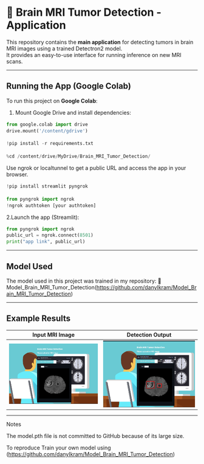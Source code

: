 # 🧠 Brain MRI Tumor Detection - Application

This repository contains the **main application** for detecting tumors in brain MRI images using a trained Detectron2 model.  
It provides an easy-to-use interface for running inference on new MRI scans.

---

##  Running the App (Google Colab)

To run this project on **Google Colab**:

1. Mount Google Drive and install dependencies:
```python
from google.colab import drive
drive.mount('/content/gdrive')

!pip install -r requirements.txt

%cd /content/drive/MyDrive/Brain_MRI_Tumor_Detection/
```
Use ngrok or localtunnel to get a public URL and access the app in your browser.
```python
!pip install streamlit pyngrok

from pyngrok import ngrok
!ngrok authtoken [your authtoken]
```
2.Launch the app (Streamlit):
```python
from pyngrok import ngrok
public_url = ngrok.connect(8501)
print("app link", public_url)
```
---

## Model Used

The model used in this project was trained in my repository:
🔗 Model_Brain_MRI_Tumor_Detection(https://github.com/danyIkram/Model_Brain_MRI_Tumor_Detection)

---

## Example Results

| Input MRI Image | Detection Output |
|-----------------|----------------|
| ![input](app_screenshots/screenshot_uploadImage.png) | ![output](app_screenshots/screenshot_tumorDetected.png) |

---
Notes

The model.pth file is not committed to GitHub because of its large size.

To reproduce Train your own model using (https://github.com/danyIkram/Model_Brain_MRI_Tumor_Detection)
